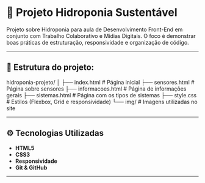 # 🌱 Projeto Hidroponia Sustentável

Projeto sobre Hidroponia para aula de Desenvolvimento Front-End em conjunto com Trabalho Colaborativo e Mídias Digitais.
O foco é demonstrar boas práticas de estruturação, responsividade e organização de código.

---

## 🧩 Estrutura do projeto:

hidroponia-projeto/
│
├── index.html # Página inicial
├── sensores.html # Página sobre sensores
├── informacoes.html # Página de informações gerais
├── sistemas.html # Página com os tipos de sistemas
├── style.css # Estilos (Flexbox, Grid e responsividade)
└── img/ # Imagens utilizadas no site

---

## ⚙️ Tecnologias Utilizadas

- **HTML5**
- **CSS3**
- **Responsividade**
- **Git & GitHub**

---
